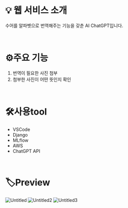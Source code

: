 # 💡 웹 서비스 소개
수어를 알파벳으로 번역해주는 기능을 갖춘 AI ChatGPT입니다. 

<br>

# ⚙주요 기능
1. 번역이 필요한 사진 첨부
2. 첨부한 사진이 어떤 뜻인지 확인
<br>
   
# 🛠️사용tool
- VSCode
- Django
- MLflow
- AWS
- ChatGPT API

  
<br>

# 🏷Preview
![Untitled](https://github.com/oaho/SignlanguagetoChatgpt/assets/112054732/daa2110b-4900-48ce-9467-40a7c0e58bb6)
![Untitled2](https://github.com/oaho/SignlanguagetoChatgpt/assets/112054732/69c21b35-a1dc-4146-bad0-47395e3817a2)
![Untitled3](https://github.com/oaho/SignlanguagetoChatgpt/assets/112054732/64ebed1d-6e3c-4189-aa77-820ab6991cef)

